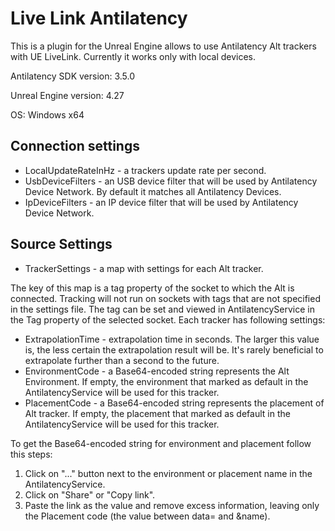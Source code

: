 # Live Link Antilatency

This is a plugin for the Unreal Engine allows to use Antilatency Alt trackers with UE LiveLink. Currently it works only with local devices.

Antilatency SDK version: 3.5.0

Unreal Engine version: 4.27

OS: Windows x64

## Connection settings
* LocalUpdateRateInHz - a trackers update rate per second.
* UsbDeviceFilters - an USB device filter that will be used by Antilatency Device Network. By default it matches all Antilatency Devices.
* IpDeviceFilters - an IP device filter that will be used by Antilatency Device Network.

## Source Settings
* TrackerSettings - a map with settings for each Alt tracker.

The key of this map is a tag property of the socket to which the Alt is connected. Tracking will not run on sockets with tags that are not specified in the settings file. The tag can be set and viewed in AntilatencyService in the Tag property of the selected socket. Each tracker has following settings:
* ExtrapolationTime - extrapolation time in seconds. The larger this value is, the less certain the extrapolation result will be. It's rarely beneficial to extrapolate further than a second to the future.
* EnvironmentCode - a Base64-encoded string represents the Alt Environment. If empty, the environment that marked as default in the AntilatencyService will be used for this tracker.
* PlacementCode - a Base64-encoded string represents the placement of Alt tracker. If empty, the placement that marked as default in the AntilatencyService will be used for this tracker.

To get the Base64-encoded string for environment and placement follow this steps:
1. Click on "..." button next to the environment or placement name in the AntilatencyService.
2. Click on "Share" or "Copy link".
3. Paste the link as the value and remove excess information, leaving only the Placement code (the value between data= and &name).